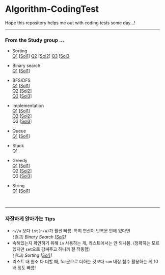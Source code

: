 # Algorithm-CodingTest

Hope this repository helps me out with coding tests some day...!

---
### From the Study group ...
- Sorting<br>
[Q1](https://www.acmicpc.net/problem/10815)  [[Sol1](week1/baekjoon10815.py)]
[Q2](https://www.acmicpc.net/problem/1940)  [[Sol2](week4/baekjoon1940.py)]
[Q3](https://www.acmicpc.net/problem/1715)  [[Sol3](this_is_coding_test/14-26.py)

- Binary search<br>
[Q1](https://www.acmicpc.net/problem/16401)  [[Sol1](week1/baekjoon16401.py)]

- BFS/DFS<br>
[Q1](https://www.acmicpc.net/problem/2606)  [[Sol1](week1/baekjoon2606.py)]<br>
[Q2](https://www.acmicpc.net/problem/11060)  [[Sol2](week4/baekjoon11060.py)]<br>
[Q3](https://www.acmicpc.net/problem/18352)  [[Sol3](this_is_coding_test/13-15.py)]<g>

- Implementation<br>
[Q1](https://programmers.co.kr/learn/courses/30/lessons/68645)  [[Sol1](week1/programmers68645.py)]<br>
[Q2](https://www.acmicpc.net/problem/18406)  [[Sol2](this_is_coding_test/12-7.py)]<br>
Q3  [[Sol3](this_is_coding_test/12-8.py)]

- Queue<br>
[Q1](https://www.acmicpc.net/problem/14713)  [[Sol1](week2/baekjoon14713.py)]

- Stack<br>
[Q1](https://www.acmicpc.net/problem/1725)  

- Greedy<br>
[Q1](https://www.acmicpc.net/problem/1931)  [[Sol1](week2/baekjoon1931.py)]<br>
Q2  [[Sol2](this_is_coding_test/11-1.py)]<br>
Q3  [[Sol3](this_is_coding_test/11-2.py)]

- String<br>
[Q1](https://www.acmicpc.net/problem/4949) [[Sol1](week2/baekjoon4949.py)]


<br>

---
### 자잘하게 알아가는 Tips
- `n//a` 보다 `int(n/a)`가 훨씬 빠름. 특히 연산이 반복문 안에 있다면 <br>_(참고) Binary Search [[Sol1](week1/baekjoon16401.py)]_
- 속해있는지 확인하기 위해 `in` 사용하는 게, 리스트에서는 안 되나봄. (정확히는 모르겠지만 `set`으로 감싸주고 하니까 잘 작동함)<br>
  _(참고) Sorting [[Sol1](week1/baekjoon10815.py)]_
- 리스트 내 원소 다 더할 때, for문으로 더하는 것보다 `sum` 내장 함수 활용하는 게 10배 정도 빠름!<br>